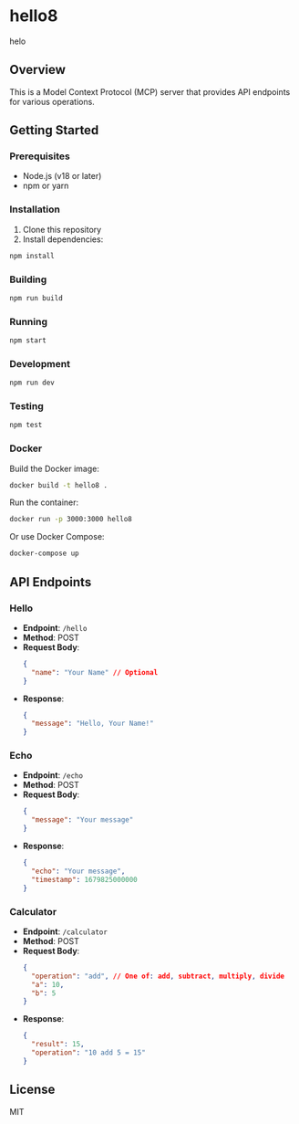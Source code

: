 # hello8

helo

## Overview

This is a Model Context Protocol (MCP) server that provides API endpoints for various operations.

## Getting Started

### Prerequisites

- Node.js (v18 or later)
- npm or yarn

### Installation

1. Clone this repository
2. Install dependencies:

```bash
npm install
```

### Building

```bash
npm run build
```

### Running

```bash
npm start
```


### Development

```bash
npm run dev
```



### Testing

```bash
npm test
```



### Docker

Build the Docker image:

```bash
docker build -t hello8 .
```

Run the container:

```bash
docker run -p 3000:3000 hello8
```

Or use Docker Compose:

```bash
docker-compose up
```


## API Endpoints

### Hello

- **Endpoint**: `/hello`
- **Method**: POST
- **Request Body**:
  ```json
  {
    "name": "Your Name" // Optional
  }
  ```
- **Response**:
  ```json
  {
    "message": "Hello, Your Name!"
  }
  ```


### Echo

- **Endpoint**: `/echo`
- **Method**: POST
- **Request Body**:
  ```json
  {
    "message": "Your message"
  }
  ```
- **Response**:
  ```json
  {
    "echo": "Your message",
    "timestamp": 1679825000000
  }
  ```

### Calculator

- **Endpoint**: `/calculator`
- **Method**: POST
- **Request Body**:
  ```json
  {
    "operation": "add", // One of: add, subtract, multiply, divide
    "a": 10,
    "b": 5
  }
  ```
- **Response**:
  ```json
  {
    "result": 15,
    "operation": "10 add 5 = 15"
  }
  ```


## License

MIT
